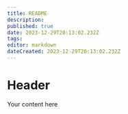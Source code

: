 ```yaml
---
title: README
description: 
published: true
date: 2023-12-29T20:13:02.232Z
tags: 
editor: markdown
dateCreated: 2023-12-29T20:13:02.232Z
---
```


# Header
Your content here
